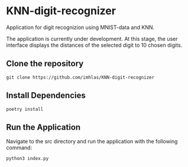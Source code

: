 # KNN-digit-recognizer

Application for digit recognizion using MNIST-data and KNN. 

The application is currently under development. At this stage, the user interface displays the distances of the selected digit to 10 chosen digits.

## Clone the repository

```git clone https://github.com/imhlas/KNN-digit-recognizer```

## Install Dependencies

```poetry install```

## Run the Application

Navigate to the src directory and run the application with the following command:

```python3 index.py```
